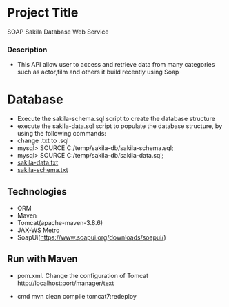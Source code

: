 

# Project Title
SOAP Sakila Database Web Service

### Description
- This API allow user to access and retrieve data from many categories such as actor,film and others
it build recently using Soap

# Database
- Execute the sakila-schema.sql script to create the database structure
- execute the sakila-data.sql script to populate the database structure, by using the following commands:
- change .txt to .sql
- mysql> SOURCE C:/temp/sakila-db/sakila-schema.sql;
- mysql> SOURCE C:/temp/sakila-db/sakila-data.sql;
- [sakila-data.txt](https://github.com/aahmedYassin/sakila-db/files/11092381/sakila-data.txt)
- [sakila-schema.txt](https://github.com/aahmedYassin/sakila-db/files/11092382/sakila-schema.txt)
##  Technologies
- ORM
- Maven
- Tomcat(apache-maven-3.8.6)
- JAX-WS Metro
- SoapUi(https://www.soapui.org/downloads/soapui/)


## Run with Maven

- pom.xml.
Change the configuration of Tomcat 
     http://localhost:port/manager/text

- cmd
mvn clean compile tomcat7:redeploy



